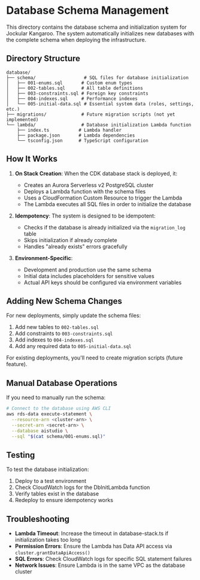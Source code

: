 # Database Schema Management

This directory contains the database schema and initialization system for Jockular Kangaroo. The system automatically initializes new databases with the complete schema when deploying the infrastructure.

## Directory Structure

```
database/
├── schema/                  # SQL files for database initialization
│   ├── 001-enums.sql       # Custom enum types
│   ├── 002-tables.sql      # All table definitions
│   ├── 003-constraints.sql # Foreign key constraints
│   ├── 004-indexes.sql     # Performance indexes
│   └── 005-initial-data.sql # Essential system data (roles, settings, etc.)
├── migrations/             # Future migration scripts (not yet implemented)
└── lambda/                 # Database initialization Lambda function
    ├── index.ts           # Lambda handler
    ├── package.json       # Lambda dependencies
    └── tsconfig.json      # TypeScript configuration
```

## How It Works

1. **On Stack Creation**: When the CDK database stack is deployed, it:
   - Creates an Aurora Serverless v2 PostgreSQL cluster
   - Deploys a Lambda function with the schema files
   - Uses a CloudFormation Custom Resource to trigger the Lambda
   - The Lambda executes all SQL files in order to initialize the database

2. **Idempotency**: The system is designed to be idempotent:
   - Checks if the database is already initialized via the `migration_log` table
   - Skips initialization if already complete
   - Handles "already exists" errors gracefully

3. **Environment-Specific**: 
   - Development and production use the same schema
   - Initial data includes placeholders for sensitive values
   - Actual API keys should be configured via environment variables

## Adding New Schema Changes

For new deployments, simply update the schema files:
1. Add new tables to `002-tables.sql`
2. Add constraints to `003-constraints.sql`
3. Add indexes to `004-indexes.sql`
4. Add any required data to `005-initial-data.sql`

For existing deployments, you'll need to create migration scripts (future feature).

## Manual Database Operations

If you need to manually run the schema:

```bash
# Connect to the database using AWS CLI
aws rds-data execute-statement \
  --resource-arn <cluster-arn> \
  --secret-arn <secret-arn> \
  --database aistudio \
  --sql "$(cat schema/001-enums.sql)"
```

## Testing

To test the database initialization:
1. Deploy to a test environment
2. Check CloudWatch logs for the DbInitLambda function
3. Verify tables exist in the database
4. Redeploy to ensure idempotency works

## Troubleshooting

- **Lambda Timeout**: Increase the timeout in database-stack.ts if initialization takes too long
- **Permission Errors**: Ensure the Lambda has Data API access via `cluster.grantDataApiAccess()`
- **SQL Errors**: Check CloudWatch logs for specific SQL statement failures
- **Network Issues**: Ensure Lambda is in the same VPC as the database cluster
